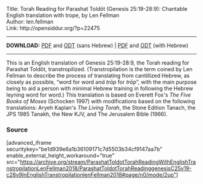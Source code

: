 <html>
<head></head>
<body>
Title: Torah Reading for Parashat Toldōt (Genesis 25:19-28:9): Chantable English translation with trope, by Len Fellman<br />
Author: len.fellman<br />
Link: http://opensiddur.org/?p=22475
<p />
<hr />

<style type="text/css" media="all">.printfriendly {display: none!important;}</style>

<strong>DOWNLOAD:</strong> <a href="https://archive.org/download/ParashatToldotTorahReadingWithEnglishTranstropilationLenFellman2018/ParashatToldotTorahReadinggenesisC25v19-c28v9InEnglishTranstropilationlenFellman2018-EnglishOnly.pdf">PDF</a> and <a href="https://archive.org/download/ParashatToldotTorahReadingWithEnglishTranstropilationLenFellman2018/ParashatToldotTorahReadinggenesisC25v19-c28v9InEnglishTranstropilationlenFellman2018-EnglishOnly.odt">ODT</a> (sans Hebrew) | <a href="https://archive.org/download/ParashatToldotTorahReadingWithEnglishTranstropilationLenFellman2018/ParashatToldotTorahReadinggenesisC25v19-c28v9InEnglishTranstropilationlenFellman2018.pdf">PDF</a> and <a href="https://archive.org/download/ParashatToldotTorahReadingWithEnglishTranstropilationLenFellman2018/ParashatToldotTorahReadinggenesisC25v19-c28v9InEnglishTranstropilationlenFellman2018.odt">ODT</a> (with Hebrew)

<hr />

This is an English translation of Genesis 25:19-28:9, the Torah reading for Parashat Toldōt, transtropilized. (Transtropilation is the term coined by Len Fellman to describe the process of translating from cantillized Hebrew, as closely as possible, “word for word and <em>trōp</em> for <em>trōp</em>”, with the main purpose being to aid a person with minimal Hebrew training in following the Hebrew leyning word for word.) This translation is based on Everett Fox's <em>The Five Books of Moses</em> (Schocken 1997) with modifications based on the following translations: Aryeh Kaplan's <em>The Living Torah</em>, the Stone Edition Tanach, the JPS 1985 Tanakh, the New KJV, and The Jerusalem Bible (1966).


<h3>Source</h3>

[advanced_iframe securitykey="be1d939e6a1b36109171c7d5503b34cf9147aa7b" enable_external_height_workaround="true" src="https://archive.org/stream/ParashatToldotTorahReadingWithEnglishTranstropilationLenFellman2018/ParashatToldotTorahReadinggenesisC25v19-c28v9InEnglishTranstropilationlenFellman2018#page/n0/mode/2up"]
</body>
</html>
